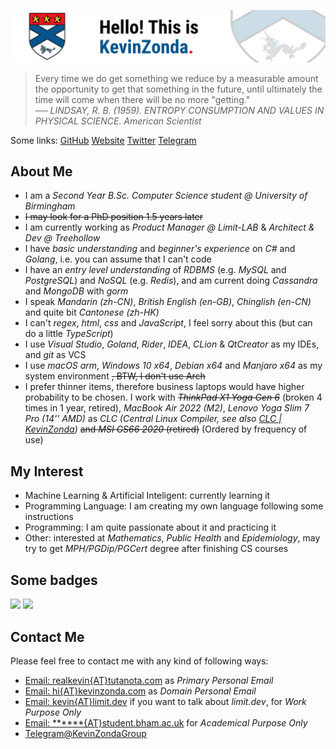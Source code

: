 ![](img/banner-2021.png)

> Every time we do get something we reduce by a measurable amount the opportunity to get that something in the future, until ultimately the time will come when there will be no more "getting."  
> ── *LINDSAY, R. B. (1959). ENTROPY CONSUMPTION AND VALUES IN PHYSICAL SCIENCE. American Scientist*

Some links:
[GitHub](https://github.com/KevinZonda)
[Website](https://KevinZonda.com)
[Twitter](https://twitter.com/toncoin_cn)
[Telegram](https://t.me/KevinZonda)

## About Me

- I am a _Second Year B.Sc. Computer Science student @ University of Birmingham_
- ~~I may look for a PhD position 1.5 years later~~
- I am currently working as _Product Manager @ Limit-LAB_ & _Architect & Dev @ Treehollow_
- I have _basic understanding_ and _beginner's experience_ on  _C#_ and _Golang_, i.e. you can assume that I can't code
- I have an _entry level understanding_ of _RDBMS_ (e.g. _MySQL_ and _PostgreSQL_) and _NoSQL_ (e.g. _Redis_),
  and am current doing _Cassandra_ and _MongoDB_ with _gorm_
- I speak _Mandarin (zh-CN)_, _British English (en-GB)_, _Chinglish (en-CN)_ and quite bit _Cantonese (zh-HK)_
- I can't _regex_, _html_, _css_ and _JavaScript_, I feel sorry about this (but can do a little _TypeScript_)
- I use _Visual Studio_, _Goland_, _Rider_, _IDEA_, _CLion_ & _QtCreator_ as my IDEs, and _git_ as VCS
- I use _macOS arm_, _Windows 10 x64_, _Debian x64_ and _Manjaro x64_ as my system environment ~~, BTW, I don't use Arch~~
- I prefer thinner items, therefore business laptops would have higher probability to be chosen. I work with
  ~~_ThinkPad X1 Yoga Gen 6_~~ (broken 4 times in 1 year, retired), _MacBook
  Air 2022 (M2)_, _Lenovo Yoga Slim 7 Pro (14'' AMD)_ as _CLC (Central Linux Compiler, see also
  [CLC | KevinZonda](https://compiler.kevinzonda.com))_ ~~and _MSI GS66 2020_ (retired)~~ (Ordered by frequency
  of use)


## My Interest

- Machine Learning & Artificial Inteligent: currently learning it
- Programming Language: I am creating my own language following some instructions
- Programming: I am quite passionate about it and practicing it
- Other: interested at _Mathematics_, _Public Health_ and _Epidemiology_, may try to get _MPH/PGDip/PGCert_ degree after finishing CS courses

## Some badges

![](https://skillicons.dev/icons?i=arduino,raspberrypi,azure,github,twitter,cloudflare,linux,dotnet,cs,go,java,powershell,visualstudio,idea,vscode,docker,postgres,redis)
![](https://www.codewars.com/users/KevinZonda/badges/large)

## Contact Me

Please feel free to contact me with any kind of following ways:

- [Email: realkevin{AT}tutanota.com](mailto:realkevin@tutanota.com) as _Primary Personal Email_
- [Email: hi{AT}kevinzonda.com](mailto:hi@kevinzonda.com) as _Domain Personal Email_
- [Email: kevin{AT}limit.dev](mailto:kevin@limit.dev) if you want to talk about _limit.dev_, for _Work Purpose Only_
- [Email: ******{AT}student.bham.ac.uk]() for _Academical Purpose Only_
- [Telegram@KevinZondaGroup](https://t.me/KevinZondaGroup)
